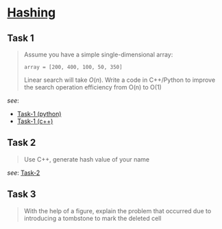 # [Hashing](https://github.com/d-khan/dslabs/blob/8214da88d1009266cf3a6d4fc51cf19eac19160a/intro/hashing.md)

## Task 1

> Assume you have a simple single-dimensional array:
>
> `array = [200, 400, 100, 50, 350]`
>
> Linear search will take $O(n)$. Write a code in C++/Python to improve the
> search operation efficiency from O(n) to O(1)

_see_:

- [Task-1 (python)](task-1.py)
- [Task-1 (c++)](task-1.cpp)

## Task 2

> Use C++, generate hash value of your name

_see_: [Task-2](task-2.cpp)

## Task 3

> With the help of a figure, explain the problem that occurred due to
> introducing a tombstone to mark the deleted cell
